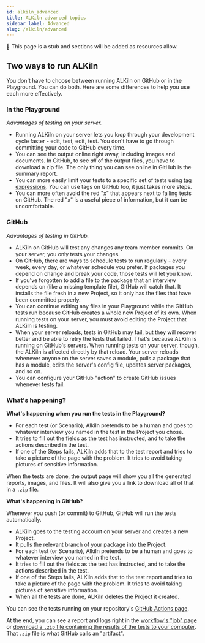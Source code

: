 ```yaml
---
id: alkiln_advanced
title: ALKiln advanced topics
sidebar_label: Advanced
slug: /alkiln/advanced
---
```


🚧 This page is a stub and sections will be added as resources allow.

## Two ways to run ALKiln

You don't have to choose between running ALKiln on GitHub or in the Playground. You can do both. Here are some differences to help you use each more effectively.

### In the Playground

_Advantages of testing on your server._

- Running ALKiln on your server lets you loop through your development cycle faster - edit, test, edit, test. You don't have to go through committing your code to GitHub every time.
- You can see the output online right away, including images and documents. In GitHub, to see _all_ of the output files, you have to download a zip file. The only thing you can see online in GitHub is the summary report.
- You can more easily limit your tests to a specific set of tests using [tag expressions](https://www.cuketest.com/en/cucumber/tag-expressions). You can use tags on GitHub too, it just takes more steps.
- You can more often avoid the red "x" that appears next to failing tests on GitHub. The red "x" is a useful piece of information, but it can be uncomfortable.


### GitHub

_Advantages of testing in GitHub._

- ALKiln on GitHub will test any changes any team member commits. On your server, you only tests your changes.
- On GitHub, there are ways to schedule tests to run regularly - every week, every day, or whatever schedule you prefer. If packages you depend on change and break your code, those tests will let you know.
- If you've forgotten to add a file to the package that an interview depends on (like a missing template file), GitHub will catch that. It installs the file fresh in a new Project, so it only has the files that have been committed properly.
- You can continue editing any files in your Playground while the GitHub tests run because GitHub creates a whole new Project of its own. When running tests on your server, you must avoid editing the Project that ALKiln is testing.
- When your server reloads, tests in GitHub may fail, but they will recover better and be able to retry the tests that failed. That's because ALKiln is running on GitHub's servers. When running tests on your server, though, the ALKiln is affected directly by that reload. Your server reloads whenever anyone on the server saves a module, pulls a package that has a module, edits the server's config file, updates server packages, and so on.
- You can configure your GitHub "action" to create GitHub issues whenever tests fail.


### What's happening?

**What's happening when you run the tests in the Playground?**

- For each test (or Scenario), Alkiln pretends to be a human and goes to whatever interview you named in the test in the Project you chose.
- It tries to fill out the fields as the test has instructed, and to take the actions described in the test.
- If one of the Steps fails, ALKiln adds that to the test report and tries to take a picture of the page with the problem. It tries to avoid taking pictures of sensitive information.

When the tests are done, the output page will show you all the generated reports, images, and files. It will also give you a link to download all of that in a `.zip` file.

**What's happening in GitHub?**

Whenever you push (or commit) to GitHub, GitHub will run the tests automatically.

- ALKiln goes to the testing account on your server and creates a new Project.
- It pulls the relevant branch of your package into the Project.
- For each test (or Scenario), Alkiln pretends to be a human and goes to whatever interview you named in the test.
- It tries to fill out the fields as the test has instructed, and to take the actions described in the test.
- If one of the Steps fails, ALKiln adds that to the test report and tries to take a picture of the page with the problem. It tries to avoid taking pictures of sensitive information.
- When all the tests are done, ALKiln deletes the Project it created.

You can see the tests running on your repository's [GitHub Actions page](https://docs.github.com/en/actions/learn-github-actions/understanding-github-actions#viewing-the-workflows-activity).

At the end, you can see a report and logs right in the [workflow's "job" page](https://docs.github.com/en/actions/monitoring-and-troubleshooting-workflows/using-workflow-run-logs) or [download a `.zip` file containing the results of the tests to your computer](https://docs.github.com/en/actions/managing-workflow-runs/downloading-workflow-artifacts). That `.zip` file is what GitHub calls an "artifact".
